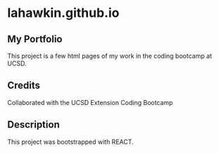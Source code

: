# lahawkin.github.io 

## My Portfolio
This project is a few html pages of my work in the coding bootcamp at UCSD.  

## Credits

Collaborated with the UCSD Extension Coding Bootcamp

## Description

This project was bootstrapped with REACT.  